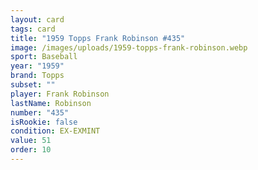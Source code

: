 ```yaml
---
layout: card
tags: card
title: "1959 Topps Frank Robinson #435"
image: /images/uploads/1959-topps-frank-robinson.webp
sport: Baseball
year: "1959"
brand: Topps
subset: ""
player: Frank Robinson
lastName: Robinson
number: "435"
isRookie: false
condition: EX-EXMINT
value: 51
order: 10
---
```

